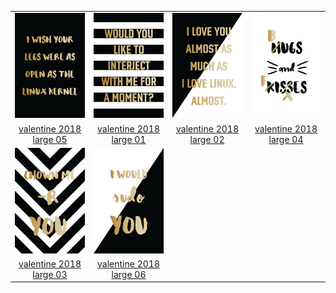 |  |  |  |  |
| :---: | :---: | :---: | :---: |
| ![valentine-2018-large-05](.meta/thumbnails/valentine-2018-large-05.png) | ![valentine-2018-large-01](.meta/thumbnails/valentine-2018-large-01.png) | ![valentine-2018-large-02](.meta/thumbnails/valentine-2018-large-02.png) | ![valentine-2018-large-04](.meta/thumbnails/valentine-2018-large-04.png) |
| [valentine 2018 large 05](valentine/valentine-2018-large-05.png) | [valentine 2018 large 01](valentine/valentine-2018-large-01.png) | [valentine 2018 large 02](valentine/valentine-2018-large-02.png) | [valentine 2018 large 04](valentine/valentine-2018-large-04.png) |
| ![valentine-2018-large-03](.meta/thumbnails/valentine-2018-large-03.png) | ![valentine-2018-large-06](.meta/thumbnails/valentine-2018-large-06.png) |
| [valentine 2018 large 03](valentine/valentine-2018-large-03.png) | [valentine 2018 large 06](valentine/valentine-2018-large-06.png) |
